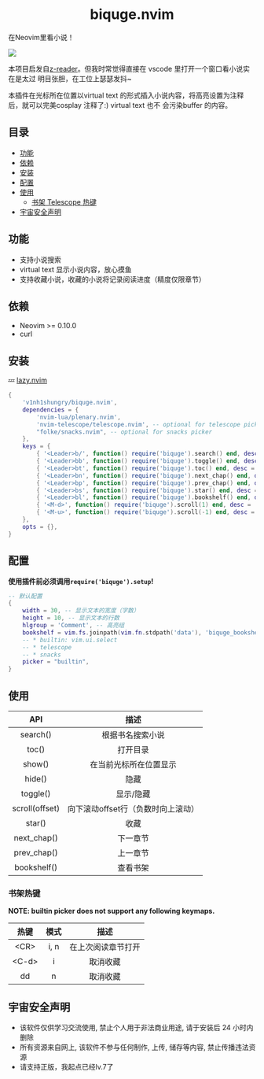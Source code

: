 <h1 align="center">biquge.nvim</h1>

在Neovim里看小说！

![](https://github.com/v1nh1shungry/biquge.nvim/assets/98312435/158a13b5-2af2-4e16-9caf-0c6d8e858829)

本项目启发自[z-reader](https://github.com/aooiuu/z-reader)。但我时常觉得直接在 vscode 里打开一个窗口看小说实在是太过
明目张胆，在工位上瑟瑟发抖~

本插件在光标所在位置以virtual text 的形式插入小说内容，将高亮设置为注释后，就可以完美cosplay 注释了:) virtual text 也不
会污染buffer 的内容。

## 目录

<!-- markdown-toc -->
* [功能](#功能)
* [依赖](#依赖)
* [安装](#安装)
* [配置](#配置)
* [使用](#使用)
  * [书架 Telescope 热键](#书架-Telescope-热键)
* [宇宙安全声明](#宇宙安全声明)
<!-- markdown-toc -->

## 功能

* 支持小说搜索
* virtual text 显示小说内容，放心摸鱼
* 支持收藏小说，收藏的小说将记录阅读进度（精度仅限章节）

## 依赖

* Neovim >= 0.10.0
* curl

## 安装

💤 [lazy.nvim](https://github.com/folke/lazy.nvim)

```lua
{
    'v1nh1shungry/biquge.nvim',
    dependencies = {
        'nvim-lua/plenary.nvim',
        'nvim-telescope/telescope.nvim', -- optional for telescope picker
        "folke/snacks.nvim", -- optional for snacks picker
    },
    keys = {
        { '<Leader>b/', function() require('biquge').search() end, desc = 'Search' },
        { '<Leader>bb', function() require('biquge').toggle() end, desc = 'Toggle' },
        { '<Leader>bt', function() require('biquge').toc() end, desc = 'Toc' },
        { '<Leader>bn', function() require('biquge').next_chap() end, desc = 'Next chapter' },
        { '<Leader>bp', function() require('biquge').prev_chap() end, desc = 'Previous chapter' },
        { '<Leader>bs', function() require('biquge').star() end, desc = 'Star current book' },
        { '<Leader>bl', function() require('biquge').bookshelf() end, desc = 'Bookshelf' },
        { '<M-d>', function() require('biquge').scroll(1) end, desc = 'Scroll down' },
        { '<M-u>', function() require('biquge').scroll(-1) end, desc = 'Scroll up' },
    },
    opts = {},
}
```

## 配置

**使用插件前必须调用`require('biquge').setup`!**

```lua
-- 默认配置
{
    width = 30, -- 显示文本的宽度（字数）
    height = 10, -- 显示文本的行数
    hlgroup = 'Comment', -- 高亮组
    bookshelf = vim.fs.joinpath(vim.fn.stdpath('data'), 'biquge_bookshelf.json'), -- 书架存储路径
    -- * builtin: vim.ui.select
    -- * telescope
    -- * snacks
    picker = "builtin",
}
```

## 使用

|       API      |                描述                |
|:--------------:|:----------------------------------:|
|    search()    |          根据书名搜索小说          |
|      toc()     |              打开目录              |
|     show()     |       在当前光标所在位置显示       |
|     hide()     |                隐藏                |
|    toggle()    |              显示/隐藏             |
| scroll(offset) | 向下滚动offset行（负数时向上滚动） |
|     star()     |                收藏                |
|   next_chap()  |              下一章节              |
|   prev_chap()  |              上一章节              |
|   bookshelf()  |              查看书架              |

### 书架热键

**NOTE: builtin picker does not support any following keymaps.**

|   热键   | 模式 |        描述        |
|:--------:|:----:|:------------------:|
|  &lt;CR> | i, n | 在上次阅读章节打开 |
| &lt;C-d> |   i  |      取消收藏      |
|    dd    |   n  |      取消收藏      |

## 宇宙安全声明

* 该软件仅供学习交流使用, 禁止个人用于非法商业用途, 请于安装后 24 小时内删除
* 所有资源来自网上, 该软件不参与任何制作, 上传, 储存等内容, 禁止传播违法资源
* 请支持正版，我起点已经lv.7了
